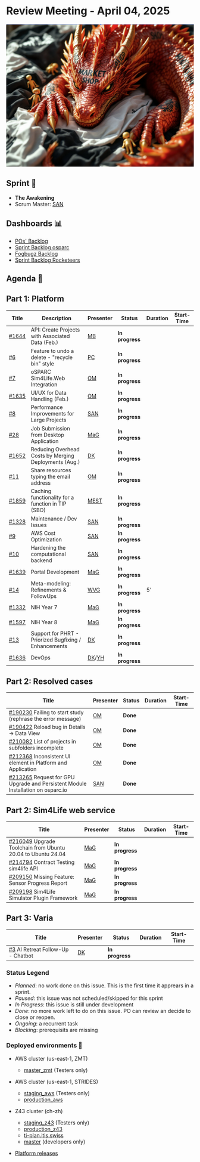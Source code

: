 # Review Meeting - April 04, 2025

![screenshot](./images/the_awakening_visual.jpg)

## Sprint 🏃

- **The Awakening**
- Scrum Master: [SAN]

## Dashboards 📊

- [POs' Backlog](https://github.com/orgs/ITISFoundation/projects/15/views/14)
- [Sprint Backlog osparc](https://github.com/orgs/ITISFoundation/projects/15/views/11)
- [Fogbugz Backlog](https://z43.manuscript.com/login?dest=%2ff%2ffilters%2f1502%2f00-Sim4Life-WEB-FB-Backlog)
- [Sprint Backlog Rocketeers](https://git.speag.com/oSparc/osparc-s4l/-/boards?milestone_title=Started)

## Agenda 📝

## Part 1: Platform

| Title   | Description                                           | Presenter | Status          | Duration | Start-Time |
| ------- | ----------------------------------------------------- | --------- | --------------- | -------- | ---------- |
| [#1644] | API: Create Projects with Associated Data (Feb.)      | [MB]      | **In progress** |          |            |
| [#6]    | Feature to undo a delete - "recycle bin" style        | [PC]      | **In progress** |          |            |
| [#7]    | oSPARC Sim4Life.Web Integration                       | [OM]      | **In progress** |          |            |
| [#1635] | UI/UX for Data Handling (Feb.)                        | [OM]      | **In progress** |          |            |
| [#8]    | Performance Improvements for Large Projects           | [SAN]     | **In progress** |          |            |
| [#28]   | Job Submission from Desktop Application               | [MaG]     | **In progress** |          |            |
| [#1652] | Reducing Overhead Costs by Merging Deployments (Aug.) | [DK]      | **In progress** |          |            |
| [#11]   | Share resources typing the email address              | [OM]      | **In progress** |          |            |
| [#1859] | Caching functionality for a function in TIP (SBO)     | [MEST]    | **In progress** |          |            |
| [#1328] | Maintenance / Dev Issues                              | [SAN]     | **In progress** |          |            |
| [#9]    | AWS Cost Optimization                                 | [SAN]     | **In progress** |          |            |
| [#10]   | Hardening the computational backend                   | [SAN]     | **In progress** |          |            |
| [#1639] | Portal Development                                    | [MaG]     | **In progress** |          |            |
| [#14]   | Meta-modeling: Refinements & FollowUps                | [WVG]     | **In progress** |    5'    |            |
| [#1332] | NIH Year 7                                            | [MaG]     | **In progress** |          |            |
| [#1597] | NIH Year 8                                            | [MaG]     | **In progress** |          |            |
| [#13]   | Support for PHRT - Priorized Bugfixing / Enhancements | [DK]      | **In progress** |          |            |
| [#1636] | DevOps                                                | [DK]/[YH] | **In progress** |          |            |

## Part 2: Resolved cases

| Title                                                                             | Presenter | Status   | Duration | Start-Time |
| --------------------------------------------------------------------------------- | --------- | -------- | -------- | ---------- |
| [#190230] Failing to start study (rephrase the error message)                     | [OM]      | **Done** |          |            |
| [#190422] Reload bug in Details -> Data View                                      | [OM]      | **Done** |          |            |
| [#210082] List of projects in subfolders incomplete                               | [OM]      | **Done** |          |            |
| [#212368] Inconsistent UI element in Platform and Application                     | [OM]      | **Done** |          |            |
| [#213265] Request for GPU Upgrade and Persistent Module Installation on osparc.io | [SAN]     | **Done** |          |            |

## Part 2: Sim4Life web service

| Title                                                         | Presenter | Status          | Duration | Start-Time |
| ------------------------------------------------------------- | --------- | --------------- | -------- | ---------- |
| [#216049] Upgrade Toolchain from Ubuntu 20.04 to Ubuntu 24.04 | [MaG]     | **In progress** |          |            |
| [#214794] Contract Testing sim4life API                       | [MaG]     | **In progress** |          |            |
| [#209150] Missing Feature: Sensor Progress Report             | [MaG]     | **In progress** |          |            |
| [#209198] Sim4Life Simulator Plugin Framework                 | [MaG]     | **In progress** |          |            |

## Part 3: Varia

| Title                               | Presenter | Status          | Duration | Start-Time |
| ----------------------------------- | --------- | --------------- | -------- | ---------- |
| [#3] AI Retreat Follow-Up - Chatbot | [DK]      | **In progress** |          |            |

[#1328]: https://github.com/ITISFoundation/osparc-issues/issues/1328
[#1332]: https://github.com/ITISFoundation/osparc-issues/issues/1332
[#1597]: https://github.com/ITISFoundation/osparc-issues/issues/1597
[#1635]: https://github.com/ITISFoundation/osparc-issues/issues/1635
[#1636]: https://github.com/ITISFoundation/osparc-issues/issues/1636
[#1639]: https://github.com/ITISFoundation/osparc-issues/issues/1639
[#1644]: https://github.com/ITISFoundation/osparc-issues/issues/1644
[#1652]: https://github.com/ITISFoundation/osparc-issues/issues/1652
[#1859]: https://github.com/ITISFoundation/osparc-issues/issues/1859
[#3]: https://github.com/ITISFoundation/private-issues/issues/3
[#6]: https://github.com/ITISFoundation/private-issues/issues/6
[#7]: https://github.com/ITISFoundation/private-issues/issues/7
[#8]: https://github.com/ITISFoundation/private-issues/issues/8
[#9]: https://github.com/ITISFoundation/private-issues/issues/9
[#10]: https://github.com/ITISFoundation/private-issues/issues/10
[#11]: https://github.com/ITISFoundation/private-issues/issues/11
[#13]: https://github.com/ITISFoundation/private-issues/issues/13
[#14]: https://github.com/ITISFoundation/private-issues/issues/14
[#28]: https://github.com/ITISFoundation/private-issues/issues/28
[#209003]: https://z43.manuscript.com/f/cases/209003/VIP-Models
[#190230]: https://z43.manuscript.com/f/cases/190230/Failing-to-start-study-rephrase-the-erro-message
[#190422]: https://z43.manuscript.com/f/cases/190422/Reload-bug-in-Details-Data-View
[#210082]: https://z43.manuscript.com/f/cases/210082/List-of-projects-in-subfolders-incomplete
[#212368]: https://z43.manuscript.com/f/cases/212368/Inconsistent-UI-element-in-Platform-and-Application
[#213265]: https://z43.manuscript.com/f/cases/213265/Request-for-GPU-Upgrade-and-Persistent-Module-Installation-on-osparc
[#216049]: https://z43.manuscript.com/f/cases/216049/Upgrade-Toolchain-from-Ubuntu-20-04-to-Ubuntu-24-04
[#214794]: https://z43.manuscript.com/f/cases/214794/Contract-Testing-sim4life-API
[#209150]: https://z43.manuscript.com/f/cases/209150/Missing-Feature-Sensor-Progress-Report
[#209198]: https://z43.manuscript.com/f/cases/209198/Sim4Life-Simulator-Plugin-Framework
[ANE]: https://github.com/GitHK
[BL]: https://github.com/dyollb
[DK]: https://github.com/mrnicegyu11
[EI]: https://github.com/elisabettai
[EN]: https://github.com/esraneufeld
[GCR]: https://github.com/giancarloromeo
[IP]: https://github.com/ignapas
[JGO]: https://github.com/JavierGOrdonnez
[JQU]: https://github.com/jsaq007
[MaG]: https://github.com/mguidon
[MB]: https://github.com/bisgaard-itis
[MD]: https://github.com/matusdrobuliak66
[MEST]: https://github.com/Konohana0608
[OM]: https://github.com/odeimaiz
[PC]: https://github.com/pcrespov
[SAN]: https://github.com/sanderegg
[SB]: https://github.com/sbenkler
[SCA]: https://github.com/SCA-ZMT
[TN]: https://github.com/newton1985
[WVG]: https://github.com/wvangeit
[YH]: https://github.com/YuryHrytsuk

### Status Legend

- _Planned_: no work done on this issue. This is the first time it apprears in a sprint.
- _Paused_: this issue was not scheduled/skipped for this sprint
- _In Progress_: this issue is still under development
- _Done_: no more work left to do on this issue. PO can review an decide to close or reopen.
- _Ongoing_: a recurrent task
- _Blocking_: prerequisits are missing

### Deployed environments 🚀

- AWS cluster (us-east-1, ZMT)
  - [master_zmt](https://sim4life.io) (Testers only)
- AWS cluster (us-east-1, STRIDES)
  - [staging_aws](https://staging.osparc.io) (Testers only)
  - [production_aws](https://osparc.io)
- Z43 cluster (ch-zh)

  - [staging_z43](http://osparc-staging.speag.com) (Testers only)
  - [production_z43](http://osparc.speag.com)
  - [ti-plan.itis.swiss](http://ti-plan.itis.swiss)
  - [master](https://osparc-master.speag.com) (developers only)

- [Platform releases](https://github.com/ITISFoundation/osparc-simcore/releases)
